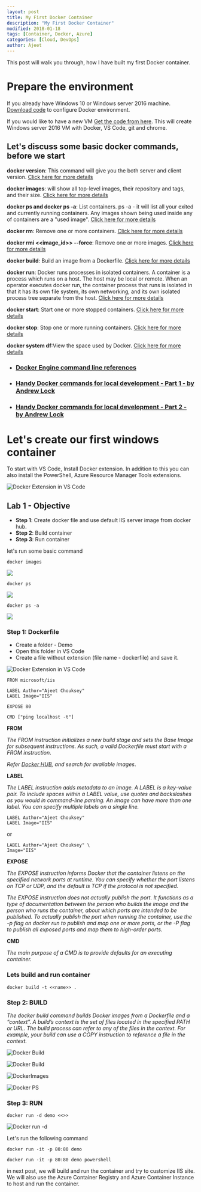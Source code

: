 ```yaml
---
layout: post
title: My First Docker Container
description: "My First Docker Container"
modified: 2018-01-18
tags: [Container, Docker, Azure]
categories: [Cloud, DevOps]
author: Ajeet
---
```

This post will walk you through, how I have built my first Docker container.

# Prepare the environment 

If you already have Windows 10 or Windows server 2016 machine. [Download code](https://github.com/AjeetChouksey/IaCLab/blob/master/Containers/DockerforWindows/dockerforwindows.ps1) to configure Docker environment.

If you would like to have a new VM 
[Get the code from here](https://github.com/AjeetChouksey/IaCLab/tree/master/201-VM-Docker-VSCode). This will create Windows server 2016 VM with Docker, VS Code, git and chrome.

<!--more-->
## Let's discuss some basic docker commands, before we start

**docker version**:
This command will give you the both server and client version. [Click here for more details](
https://docs.docker.com/engine/reference/commandline/version/)

**docker images**: will show all top-level images, their repository and tags, and their size. [Click here for more details](https://docs.docker.com/engine/reference/commandline/images/)

**docker ps and docker ps  -a**: List containers. ps -a - it will list all your exited and currently running containers. Any images shown being used inside any of containers are a "used image". [Click here for more details](https://docs.docker.com/engine/reference/commandline/ps/#description)

**docker rm**: Remove one or more containers. [Click here for more details](https://docs.docker.com/engine/reference/commandline/rm/)

**docker rmi <<image_id>> --force**: Remove one or more images. [Click here for more details](https://docs.docker.com/engine/reference/commandline/rmi/)

**docker build**: Build an image from a Dockerfile.  [Click here for more details](https://docs.docker.com/engine/reference/commandline/build/)

**docker run**: Docker runs processes in isolated containers. A container is a process which runs on a host. The host may be local or remote. When an operator executes docker run, the container process that runs is isolated in that it has its own file system, its own networking, and its own isolated process tree separate from the host.
  [Click here for more details](
https://docs.docker.com/engine/reference/run/)

**docker start**: Start one or more stopped containers.  [Click here for more details](
https://docs.docker.com/engine/reference/commandline/start/)

**docker stop**: Stop one or more running containers. [Click here for more details](
https://docs.docker.com/engine/reference/commandline/stop/)

**docker system df**:View the space used by Docker.  [Click here for more details](
https://docs.docker.com/engine/reference/commandline/system_df/)

* ### [Docker Engine command line references](https://docs.docker.com/engine/reference/commandline/docker/#child-commands)

*   ### [Handy Docker commands for local development - Part 1 - by Andrew Lock](https://andrewlock.net/handy-docker-commands-for-local-development-part-1/)

* ### [Handy Docker commands for local development - Part 2 - by Andrew Lock ](https://andrewlock.net/handy-docker-commands-for-local-development-part-2/)

# Let's create our first windows container 

To start with VS Code, Install Docker extension. In addition to this you can also install the PowerShell, Azure Resource Manager Tools extensions.

![Docker Extension in VS Code](/images/posts/container/vscodedocext.JPG)

## Lab 1 - Objective

*  **Step 1**: Create docker file and use default IIS server image from docker hub.
* **Step 2**: Build container
* **Step 3**: Run container 

let's run some basic command 

``` docker
docker images
```

![](/images/posts/container/docker-images.JPG)

``` docker
docker ps
```

![](/images/posts/container/docker-ps.JPG)

``` docker
docker ps -a
```

![](/images/posts/container/docker-ps-a.JPG)

### Step 1: Dockerfile

*   Create a folder - Demo
*   Open this folder in VS Code
* Create a file without extension (file name - dockerfile) and save it.

![Docker Extension in VS Code](/images/posts/container/dockerfilecreate.JPG)

``` docker
FROM microsoft/iis

LABEL Author="Ajeet Chouksey"
LABEL Image="IIS"

EXPOSE 80

CMD ["ping localhost -t"]
```
**FROM**

*The FROM instruction initializes a new build stage and sets the Base Image for subsequent instructions. As such, a valid Dockerfile must start with a FROM instruction*. 

*Refer [Docker HUB](https://hub.docker.com), and search for available images*.

**LABEL**

*The LABEL instruction adds metadata to an image. A LABEL is a key-value pair. To include spaces within a LABEL value, use quotes and backslashes as you would in command-line parsing.*
*An image can have more than one label. You can specify multiple labels on a single line.*

``` docker
LABEL Author="Ajeet Chouksey"
LABEL Image="IIS"
```
or
``` docker
LABEL Author="Ajeet Chouksey" \
Image="IIS"
```

**EXPOSE**

*The EXPOSE instruction informs Docker that the container listens on the specified network ports at runtime. You can specify whether the port listens on TCP or UDP, and the default is TCP if the protocol is not specified.*

*The EXPOSE instruction does not actually publish the port. It functions as a type of documentation between the person who builds the image and the person who runs the container, about which ports are intended to be published. To actually publish the port when running the container, use the -p flag on docker run to publish and map one or more ports, or the -P flag to publish all exposed ports and map them to high-order ports.*

**CMD**

*The main purpose of a CMD is to provide defaults for an executing container.*

### Lets build and run container

``` docker
docker build -t <<name>> .
```
### Step 2: BUILD

*The docker build command builds Docker images from a Dockerfile and a “context”. A build’s context is the set of files located in the specified PATH or URL. The build process can refer to any of the files in the context. For example, your build can use a COPY instruction to reference a file in the context.*

![Docker Build](/images/posts/container/docker-build1.JPG)

![Docker Build](/images/posts/container/docker-build2.JPG)

![DockerImages](/images/posts/container/docker-images-2.JPG)

![Docker PS](/images/posts/container/docker-ps.JPG)

### Step 3: RUN

```docker
docker run -d demo <<>>
```
![Docker run -d](/images/posts/container/docker-run-d.JPG)

Let's run the following command
```docker
docker run -it -p 80:80 demo
```


```docker
docker run -it -p 80:80 demo powershell
```

in next post, we will build and run the container and try to customize IIS site. We will also use the Azure Container Registry and Azure Container Instance to host and run the container.

